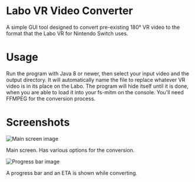 # Labo VR Video Converter 
A simple GUI tool designed to convert pre-existing 180° VR video to the format that the Labo VR for Nintendo Switch uses.

# Usage
Run the program with Java 8 or newer, then select your input video and the output directory. It will automatically name the file to replace whatever VR video is in its place on the Labo. The program will hide itself until it is done, when you are able to load it into your fs-mitm on the console. You'll need FFMPEG for the conversion process.

# Screenshots
![Main screen image](https://i.imgur.com/VkjiEQJ.png)

Main screen. Has various options for the conversion.

 
![Progress bar image](https://i.imgur.com/OuKvjbR.png)

A progress bar and an ETA is shown while converting.

